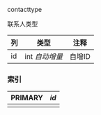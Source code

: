 contacttype

联系人类型

| 列   | 类型           | 注释   |
| :--- | -------------- | ------ |
| id   | int *自动增量* | 自增ID |

### 索引

| PRIMARY | *id* |
| :------ | ---- |
|         |      |